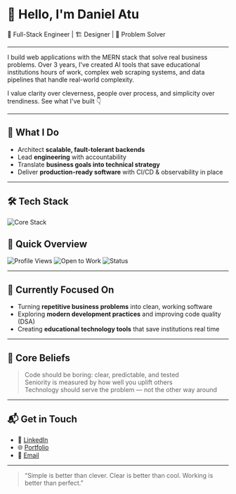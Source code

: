 # 👋 Hello, I'm Daniel Atu

🎯 Full-Stack Engineer | 🏗 Designer | 🤝 Problem Solver

---

I build web applications with the MERN stack that solve real business problems. Over 3 years, I've created AI tools that save educational institutions hours of work, complex web scraping systems, and data pipelines that handle real-world complexity.

I value clarity over cleverness, people over process, and simplicity over trendiness. See what I've built 👇

---

## 🧠 What I Do

- Architect **scalable, fault-tolerant backends**
- Lead **engineering** with accountability
- Translate **business goals into technical strategy**
- Deliver **production-ready software** with CI/CD & observability in place

---

## 🛠️ Tech Stack
![Core Stack](https://skillicons.dev/icons?i=js,react,tailwind,nextjs,styledcomponents,nodejs,express,vscode,postman,docker,aws,gcp,mongodb,supabase,github)
## 🧾 Quick Overview

![Profile Views](https://komarev.com/ghpvc/?username=Dalu-Atu&color=lightgray)
![Open to Work](https://img.shields.io/badge/Open%20to-Collaboration-4c8eda)
![Status](https://img.shields.io/badge/Code%20is-Clean%20and%20Tested-4CAF50)

---

## 🌱 Currently Focused On

- Turning **repetitive business problems** into clean, working software
- Exploring **modern development practices** and improving code quality (DSA)
- Creating **educational technology tools** that save institutions real time

---

## 🧭 Core Beliefs

> Code should be boring: clear, predictable, and tested  
> Seniority is measured by how well you uplift others  
> Technology should serve the problem — not the other way around

---

## 📬 Get in Touch

- 💼 [LinkedIn](https://linkedin.com/in/Atu-Chukwudalu-Daniel)
- 🌐 [Portfolio ](https://danieelatu-portfolio.vercel.app/)
- 📧 [Email](mailto:danieelatu@gmail.com)

---

> “Simple is better than clever. Clear is better than cool. Working is better than perfect.”
